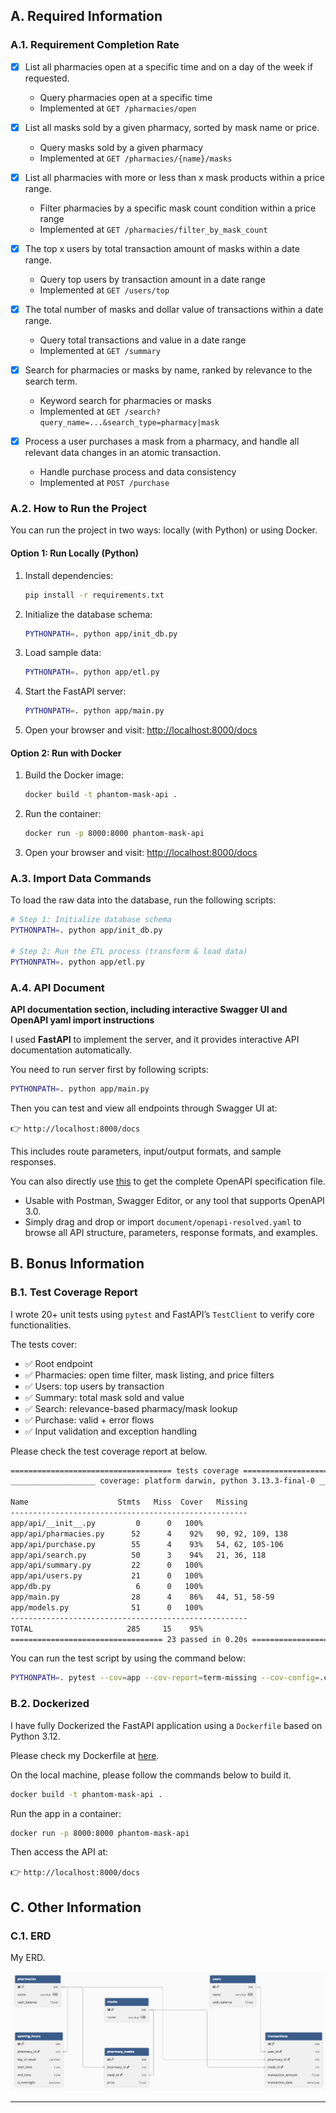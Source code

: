 ## A. Required Information
### A.1. Requirement Completion Rate

- [x] List all pharmacies open at a specific time and on a day of the week if requested.
  - Query pharmacies open at a specific time
  - Implemented at `GET /pharmacies/open`
  
- [x] List all masks sold by a given pharmacy, sorted by mask name or price.  
  - Query masks sold by a given pharmacy
  - Implemented at `GET /pharmacies/{name}/masks`
  
- [x] List all pharmacies with more or less than x mask products within a price range.  
  - Filter pharmacies by a specific mask count condition within a price range
  - Implemented at `GET /pharmacies/filter_by_mask_count`
  
- [x] The top x users by total transaction amount of masks within a date range.
  - Query top users by transaction amount in a date range
  - Implemented at `GET /users/top`
  
- [x] The total number of masks and dollar value of transactions within a date range.  
  - Query total transactions and value in a date range
  - Implemented at `GET /summary`
  
- [x] Search for pharmacies or masks by name, ranked by relevance to the search term.  
  - Keyword search for pharmacies or masks
  - Implemented at `GET /search?query_name=...&search_type=pharmacy|mask`
  
- [x] Process a user purchases a mask from a pharmacy, and handle all relevant data changes in an atomic transaction.  
  - Handle purchase process and data consistency
  - Implemented at `POST /purchase`


### A.2. How to Run the Project

You can run the project in two ways: locally (with Python) or using Docker.

#### Option 1: Run Locally (Python)
1. Install dependencies:
   ```bash
   pip install -r requirements.txt
   ```
2. Initialize the database schema:
   ```bash
   PYTHONPATH=. python app/init_db.py
   ```
3. Load sample data:
   ```bash
   PYTHONPATH=. python app/etl.py
   ```
4. Start the FastAPI server:
   ```bash
   PYTHONPATH=. python app/main.py
   ```
5. Open your browser and visit: [http://localhost:8000/docs](http://localhost:8000/docs)

#### Option 2: Run with Docker
1. Build the Docker image:
   ```bash
   docker build -t phantom-mask-api .
   ```
2. Run the container:
   ```bash
   docker run -p 8000:8000 phantom-mask-api
   ```
3. Open your browser and visit: [http://localhost:8000/docs](http://localhost:8000/docs)


### A.3. Import Data Commands
To load the raw data into the database, run the following scripts:

```bash
# Step 1: Initialize database schema
PYTHONPATH=. python app/init_db.py

# Step 2: Run the ETL process (transform & load data)
PYTHONPATH=. python app/etl.py
```


### A.4. API Document

**API documentation section, including interactive Swagger UI and OpenAPI yaml import instructions**

I used **FastAPI** to implement the server, and it provides interactive API documentation automatically.

You need to run server first by following scripts:
```bash
PYTHONPATH=. python app/main.py
```

Then you can test and view all endpoints through Swagger UI at:

👉 `http://localhost:8000/docs`

This includes route parameters, input/output formats, and sample responses.

You can also directly use [this](./document/openapi-resolved.yaml) to get the complete OpenAPI specification file. 
- Usable with Postman, Swagger Editor, or any tool that supports OpenAPI 3.0.
- Simply drag and drop or import `document/openapi-resolved.yaml` to browse all API structure, parameters, response formats, and examples.


## B. Bonus Information
### B.1. Test Coverage Report

I wrote 20+ unit tests using `pytest` and FastAPI’s `TestClient` to verify core functionalities.

The tests cover:
- ✅ Root endpoint
- ✅ Pharmacies: open time filter, mask listing, and price filters
- ✅ Users: top users by transaction
- ✅ Summary: total mask sold and value
- ✅ Search: relevance-based pharmacy/mask lookup
- ✅ Purchase: valid + error flows
- ✅ Input validation and exception handling

Please check the test coverage report at below.
```bash
==================================== tests coverage ====================================
___________________ coverage: platform darwin, python 3.13.3-final-0 ___________________

Name                    Stmts   Miss  Cover   Missing
-----------------------------------------------------
app/api/__init__.py         0      0   100%
app/api/pharmacies.py      52      4    92%   90, 92, 109, 138
app/api/purchase.py        55      4    93%   54, 62, 105-106
app/api/search.py          50      3    94%   21, 36, 118
app/api/summary.py         22      0   100%
app/api/users.py           21      0   100%
app/db.py                   6      0   100%
app/main.py                28      4    86%   44, 51, 58-59
app/models.py              51      0   100%
-----------------------------------------------------
TOTAL                     285     15    95%
================================== 23 passed in 0.20s ==================================
```

You can run the test script by using the command below:

```bash
PYTHONPATH=. pytest --cov=app --cov-report=term-missing --cov-config=.coveragerc
```


### B.2. Dockerized

I have fully Dockerized the FastAPI application using a `Dockerfile` based on Python 3.12.

Please check my Dockerfile at [here](./Dockerfile).

On the local machine, please follow the commands below to build it.
```bash
docker build -t phantom-mask-api .
```

Run the app in a container:
```bash
docker run -p 8000:8000 phantom-mask-api
```

Then access the API at:

👉 `http://localhost:8000/docs`


## C. Other Information

### C.1. ERD

My ERD.

![ERD](./img/ERD.png)

---
